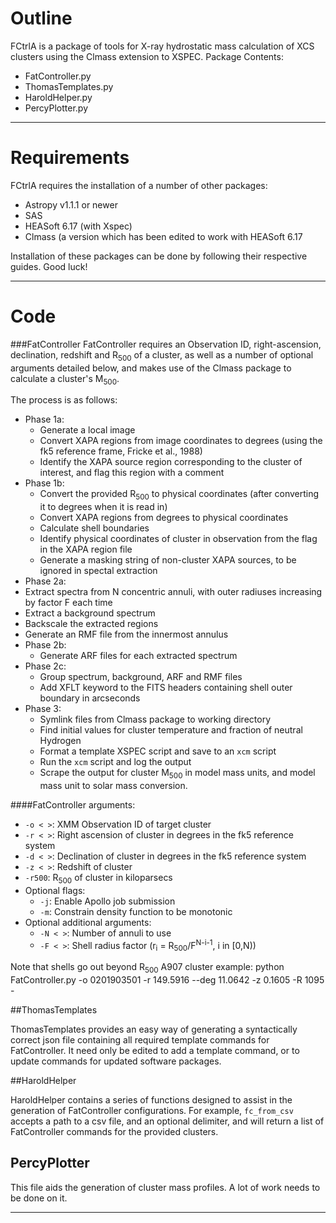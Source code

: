 


# Outline

FCtrlA is a package of tools for X-ray hydrostatic mass calculation of XCS clusters using the Clmass extension to XSPEC. 
Package Contents:

* FatController.py
* ThomasTemplates.py
* HaroldHelper.py
* PercyPlotter.py

------

# Requirements
FCtrlA requires the installation of a number of other packages:

* Astropy v1.1.1 or newer
* SAS
* HEASoft 6.17 (with Xspec)
* Clmass (a version which has been edited to work with HEASoft 6.17

Installation of these packages can be done by following their respective guides. Good luck!

------

# Code

###FatController
FatController requires an Observation ID, right-ascension, declination, redshift and R<sub>500</sub> of a cluster, as well as a number of optional arguments detailed below, and makes use of the Clmass package to calculate a cluster's M<sub>500</sub>.

The process is as follows:
 
* Phase 1a:
    * Generate a local image
    * Convert XAPA regions from image coordinates to degrees (using the fk5 reference frame, Fricke et al., 1988)
    * Identify the XAPA source region corresponding to the cluster of interest, and flag this region with a comment
* Phase 1b:
  * Convert the provided R<sub>500</sub> to physical coordinates (after converting it to degrees when it is read in)
  * Convert XAPA regions from degrees to physical coordinates
  * Calculate shell boundaries
  * Identify physical coordinates of cluster in observation from the flag in the XAPA region file
  * Generate a masking string of non-cluster XAPA sources, to be ignored in spectal extraction
*  Phase 2a:
  * Extract spectra from N concentric annuli, with outer radiuses increasing by factor F each time
  * Extract a background spectrum
  * Backscale the extracted regions
  * Generate an RMF file from the innermost annulus
* Phase 2b:
  * Generate ARF files for each extracted spectrum
* Phase 2c:
  * Group spectrum, background, ARF and RMF files
  * Add XFLT keyword to the FITS headers containing shell outer boundary in arcseconds
* Phase 3:
  * Symlink files from Clmass package to working directory
  * Find initial values for cluster temperature and fraction of neutral Hydrogen
  * Format a template XSPEC script and save to an <code>xcm</code> script
  * Run the <code>xcm</code> script and log the output
  * Scrape the output for cluster M<sub>500</sub> in model mass units, and model mass unit to solar mass conversion.

####FatController arguments:

* <code>-o < ></code>: XMM Observation ID of target cluster
* <code>-r < ></code>: Right ascension of cluster in degrees in the fk5 reference system
* <code>-d < ></code>: Declination of cluster in degrees in the fk5 reference system
* <code>-z < ></code>: Redshift of cluster
* <code>-r500</code>: R<sub>500</sub> of cluster in kiloparsecs
* Optional flags:
  * <code>-j</code>:  Enable Apollo job submission
  * <code>-m</code>:  Constrain density function to be monotonic
* Optional additional arguments:
  * <code>-N < ></code>: Number of annuli to use
  * <code>-F < ></code>: Shell radius factor (r<sub>i</sub> = R<sub>500</sub>/F<sup>N-i-1</sup>, i in [0,N))

Note that shells go out beyond R<sub>500</sub>
A907 cluster example:
python FatController.py -o 0201903501 -r 149.5916 --deg 11.0642 -z 0.1605 -R 1095 -


##ThomasTemplates

ThomasTemplates provides an easy way of generating a syntactically correct json file containing all required template commands for FatController. It need only be edited to add a template command, or to update commands for updated software packages.


##HaroldHelper

HaroldHelper contains a series of functions designed to assist in the generation of FatController configurations. For example, <code>fc_from_csv</code> accepts a path to a csv file, and an optional delimiter, and will return a list of FatController commands for the provided clusters.


## PercyPlotter

This file aids the generation of cluster mass profiles. A lot of work needs to be done on it.

------